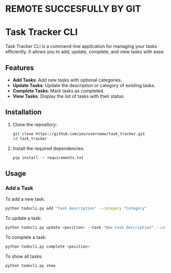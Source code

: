 # REMOTE SUCCESFULLY BY GIT

# Task Tracker CLI

Task Tracker CLI is a command-line application for managing your tasks efficiently. It allows you to add, update, complete, and view tasks with ease.

## Features

- **Add Tasks**: Add new tasks with optional categories.
- **Update Tasks**: Update the description or category of existing tasks.
- **Complete Tasks**: Mark tasks as completed.
- **View Tasks**: Display the list of tasks with their status.

## Installation

1. Clone the repository:

   ```sh
   git clone https://github.com/yourusername/task_tracker.git
   cd task_tracker
   ```

2. Install the required dependencies:
   ```sh
   pip install -r requirements.txt
   ```

## Usage

### Add a Task

To add a new task:

```sh
python todocli.py add "Task description" --category "Category"
```

To update a task:

```sh
python todocli.py update <position> --task "New task description" --category "New category"
```

To complete a task:

```sh
python todocli.py complete <position>
```

To show all tasks:

```sh
python todocli.py show
```
